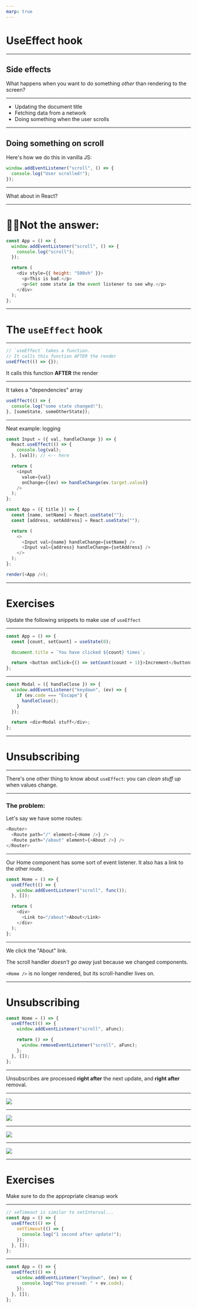 ```yaml
---
marp: true
---
```


# UseEffect hook

---

## Side effects

What happens when you want to do something _other_ than rendering to the screen?

---

- Updating the document title
- Fetching data from a network
- Doing something when the user scrolls

---

## Doing something on scroll

Here's how we do this in vanilla JS:

```js
window.addEventListener("scroll", () => {
  console.log("User scrolled!");
});
```

---

What about in React?

---

# 🙅‍♀️Not the answer:

```js
const App = () => {
  window.addEventListener("scroll", () => {
    console.log("scroll");
  });

  return (
    <div style={{ height: "500vh" }}>
      <p>This is bad.</p>
      <p>Set some state in the event listener to see why.</p>
    </div>
  );
};
```

---

# The `useEffect` hook

---

```js
// `useEffect` takes a function.
// It calls this function AFTER the render
useEffect(() => {});
```

It calls this function **AFTER** the render

---

It takes a "dependencies" array

```js
useEffect(() => {
  console.log("some state changed!");
}, [someState, someOtherState]);
```

---

Neat example: logging

```js live=true
const Input = ({ val, handleChange }) => {
  React.useEffect(() => {
    console.log(val);
  }, [val]); // <-- here

  return (
    <input
      value={val}
      onChange={(ev) => handleChange(ev.target.value)}
    />
  );
};

const App = ({ title }) => {
  const [name, setName] = React.useState("");
  const [address, setAddress] = React.useState("");

  return (
    <>
      <Input val={name} handleChange={setName} />
      <Input val={address} handleChange={setAddress} />
    </>
  );
};

render(<App />);
```

---

# Exercises

Update the following snippets to make use of `useEffect`

---

```js
const App = () => {
  const [count, setCount] = useState(0);

  document.title = `You have clicked ${count} times`;

  return <button onClick={() => setCount(count + 1)}>Increment</button>;
};
```

---

```js
const Modal = ({ handleClose }) => {
  window.addEventListener("keydown", (ev) => {
    if (ev.code === "Escape") {
      handleClose();
    }
  });

  return <div>Modal stuff</div>;
};
```

---

# Unsubscribing

---

There's one other thing to know about `useEffect`: you can _clean stuff up_ when values change.

---

### The problem:

Let's say we have some routes:

```js
<Router>
  <Route path="/" element={<Home />} />
  <Route path="/about" element={<About />} />
</Router>
```

---

Our Home component has some sort of event listener.
It also has a link to the other route.

```js
const Home = () => {
  useEffect(() => {
    window.addEventListener("scroll", func());
  }, []);

  return (
    <div>
      <Link to="/about">About</Link>
    </div>
  );
};
```

---

We click the "About" link.

The scroll handler _doesn't go away_ just because we changed components.

`<Home />` is no longer rendered, but its scroll-handler lives on.

---

# Unsubscribing

```js
const Home = () => {
  useEffect(() => {
    window.addEventListener("scroll", aFunc);

    return () => {
      window.removeEventListener("scroll", aFunc);
    };
  }, []);
};
```

---

Unsubscribes are processed **right after** the next update, and **right after** removal.

---

![](./assets/update-A.svg)

---

![](./assets/update-B.svg)

---

![](./assets/update-C.svg)

---

![](./assets/update-D.svg)

---

# Exercises

Make sure to do the appropriate cleanup work

---

```js
// seTimeout is similar to setInterval...
const App = () => {
  useEffect(() => {
    setTimeout(() => {
      console.log("1 second after update!");
    });
  }, []);
};
```

---

```js
const App = () => {
  useEffect(() => {
    window.addEventListener("keydown", (ev) => {
      console.log("You pressed: " + ev.code);
    });
  }, []);
};
```